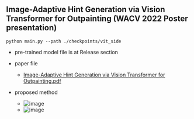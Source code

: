 ## Image-Adaptive Hint Generation via Vision Transformer for Outpainting (WACV 2022 Poster presentation)
```
python main.py --path ./checkpoints/vit_side
```

- pre-trained model file is at Release section

- paper file
  - [Image-Adaptive Hint Generation via Vision Transformer for Outpainting.pdf](https://github.com/kdh4672/hgonet/files/7719685/1196.pdf)

- proposed method
  - ![image](https://user-images.githubusercontent.com/54311546/146195863-ee0880e0-689c-47fd-a2ad-9920c5b2678e.png)
  - ![image](https://user-images.githubusercontent.com/54311546/146195985-a34411ec-8be5-4248-bf1a-2d9570aa3035.png)


